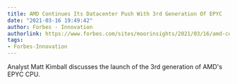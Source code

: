 ```yaml
---
title: AMD Continues Its Datacenter Push With 3rd Generation Of EPYC
date: "2021-03-16 19:49:42"
author: Forbes - Innovation
authorlink: https://www.forbes.com/sites/moorinsights/2021/03/16/amd-continues-its-datacenter-push-with-3rd-generation-of-epyc/
tags:
- Forbes-Innovation
---
```

Analyst Matt Kimball discusses the launch of the 3rd generation of AMD's EPYC CPU.